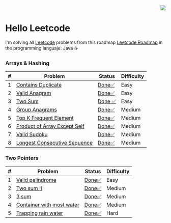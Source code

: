 <div align="right">
  <a href="https://leetcode.com/xVrzBx/">
    <img src="https://img.shields.io/badge/Solved-18-%23ffa116?style=for-the-badge&logo=Leetcode&labelColor=%23242526&color=%23ffa116">
  </a>
</div>

# Hello Leetcode

I'm solving all <a href="https://leetcode.com/">Leetcode</a> problems from this roadmap <a href="https://neetcode.io/roadmap">Leetcode Roadmap</a> in the programming languaje: Java ☕ 

### Arrays & Hashing
|  #  | Problem                        | Status | Difficulty|
|----|---------------------------------|--------|-----------|
|  1  | <a href="https://github.com/xVrzBx/LeetCodeJavaSolutions/tree/main/ContainsDuplicate">Contains Duplicate</a> |   <a href="https://github.com/xVrzBx/LeetCodeJavaSolutions/blob/main/ContainsDuplicate/SolutionExplanation.md" > Done✅ </a>  | Easy |
|  2  | <a href="https://github.com/xVrzBx/LeetCodeJavaSolutions/tree/main/ValidAnagram">Valid Anagram</a> |  <a href="https://github.com/xVrzBx/LeetCodeJavaSolutions/blob/main/ValidAnagram/SolutionExplanation.md">  Done✅</a>   | Easy | 
|  3  | <a href="https://github.com/xVrzBx/LeetCodeJavaSolutions/tree/main/TwoSum">Two Sum</a> | <a href="https://github.com/xVrzBx/LeetCodeJavaSolutions/blob/main/TwoSum/SolutionExplanation.md"> Done ✅</a>   | Easy |
|  4  | <a href="https://github.com/xVrzBx/LeetCodeJavaSolutions/tree/main/GroupAnagrams">Group Anagrams</a> |<a href="https://github.com/untalbry/LeetCodeJavaSolutions/blob/main/GroupAnagrams/SolutionExplanation.md">  Done✅</a>   | Medium | 
|  5  | <a href="https://github.com/xVrzBx/LeetCodeJavaSolutions/tree/main/TopKFrequentElement">Top K Frequent Element</a> |<a href="https://github.com/untalbry/LeetCodeJavaSolutions/blob/main/TopKFrequentElement/SolutionExplinaton.md">  Done✅</a>  | Medium|
|  6  | <a href="https://github.com/xVrzBx/LeetCodeJavaSolutions/tree/main/ProductOfArrayExceptSelf">Product of Array Except Self</a> |<a href="https://github.com/untalbry/LeetCodeJavaSolutions/blob/main/ProductOfArrayExceptSelf/SolutionExplanation.md">  Done✅</a>  | Medium|
|  7  | <a href="https://github.com/xVrzBx/LeetCodeJavaSolutions/tree/main/ValidSudoku">Valid Sudoku</a> |<a href="#">  Done✅</a>  | Medium|
|  8  | <a href="https://github.com/xVrzBx/LeetCodeJavaSolutions/tree/main/LongesConsecutiveSequence">Longest Consecutive Sequence</a> |<a href="#">  Done✅</a>  | Medium|

### Two Pointers 
|  #  | Problem                        | Status | Difficulty|
|----|---------------------------------|--------|-----------|
|  1  | <a href="https://github.com/xVrzBx/LeetCodeJavaSolutions/tree/main/ValidPalindrome">Valid palindrome</a> |    <a href="#">  Done✅</a>    | Easy |
|  2  | <a href="https://github.com/xVrzBx/LeetCodeJavaSolutions/tree/main/TwoSumII">Two sum II </a> |    <a href="#">  Done✅</a>    | Medium |
|  3  | <a href="https://github.com/xVrzBx/LeetCodeJavaSolutions/tree/main/threeSum">3 sum </a> |   <a href="#"> Done✅</a>    | Medium |
|  4  | <a href="https://github.com/xVrzBx/LeetCodeJavaSolutions/tree/main/threeSum">Container with most water </a> |   <a href="#"> Done✅</a>    | Medium |
|  5  | <a href="https://github.com/xVrzBx/LeetCodeJavaSolutions/tree/main/threeSum">Trapping rain water </a> |   <a href="#"> Done✅</a>    | Hard |



